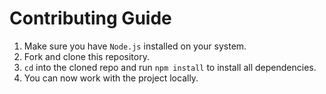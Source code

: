# Contributing Guide

1. Make sure you have `Node.js` installed on your system.
2. Fork and clone this repository.
3. `cd` into the cloned repo and run `npm install` to install all dependencies.
4. You can now work with the project locally.